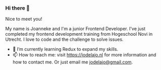 ### Hi there 👋
Nice to meet you!

My name is Joanneke and I'm a junior Frontend Developer. I've just completed my frontend development training from Hogeschool Novi in Utrecht. I love to code and the challenge to solve issues. 


- 🌱 I’m currently learning Redux to expand my skills.
- 📫 How to reach me: visit https://jodelajo.nl for more information and how to contact me. Or just email me jodelajo@gmail.com.

